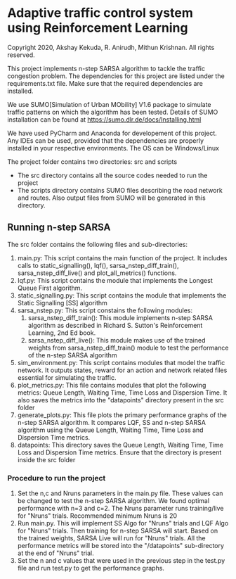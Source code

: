 # Adaptive traffic control system using Reinforcement Learning

Copyright 2020, Akshay Kekuda, R. Anirudh, Mithun Krishnan. All rights reserved.

This project implements n-step SARSA algorithm to tackle the traffic congestion problem. The dependencies for this project are listed under the requirements.txt file. Make sure that the required dependencies are installed.

We use SUMO[Simulation of Urban MObility] V1.6 package to simulate traffic patterns on which the algorithm has been tested. Details of SUMO installation can be found at https://sumo.dlr.de/docs/Installing.html

We have used PyCharm and Anaconda for developement of this project. Any IDEs can be used, provided that the dependencies are properly installed in your respective environments. The OS can be Windows/Linux

The project folder contains two directories: src and scripts
* The src directory contains all the source codes needed to run the project
* The scripts directory contains SUMO files describing the road network and routes. Also output files from SUMO will be generated in this directory.


## Running n-step SARSA
The src folder contains the following files and sub-directories:
1. main.py: This script contains the main function of the project. It includes calls to static_signalling(), lqf(), sarsa_nstep_diff_train(), sarsa_nstep_diff_live() and plot_all_metrics() functions.
2. lqf.py: This script contains the module that implements the Longest Queue First algorithm.
3. static_signalling.py: This script contains the module that implements the Static Signalling [SS] algorithm
4. sarsa_nstep.py: This script constains the following modules:
	1. sarsa_nstep_diff_train(): This module implements n-step SARSA algorithm as described in Richard S. Sutton's Reinforcement Learning, 2nd Ed book. 
	2. sarsa_nstep_diff_live(): This module makes use of the trained weights from sarsa_nstep_diff_train() module to test the performance of the n-step SARSA algorithm
5. sim_environment.py: This script contains modules that model the traffic network. It outputs states, reward for an action and network related files essential for simulating the traffic.
6. plot_metrics.py: This file contains modules that plot the following metrics: Queue Length, Waiting Time, Time Loss and Dispersion Time. It also saves the metrics into the "datapoints" directory present in the src folder
7. generate_plots.py: This file plots the primary performance graphs of the n-step SARSA algorithm. It compares LQF, SS and n-step SARSA algorithm using the Queue Length, Waiting Time, Time Loss and Dispersion Time metrics.
8. datapoints: This directory saves the Queue Length, Waiting Time, Time Loss and Dispersion Time metrics. Ensure that the directory is present inside the src folder

### Procedure to run the project
1. Set the n,c and Nruns parameters in the main.py file. These values can be changed to test the n-step SARSA algorithm. We found optimal performance with n=3 and c=2. The Nruns parameter runs training/live for "Nruns" trials. Recommended minimum Nruns is 20
2. Run main.py. This will implement SS Algo for "Nruns" trials and LQF Algo for "Nruns" trials. Then training for n-step SARSA will start. Based on the trained weights, SARSA Live will run for "Nruns" trials. All the performance metrics will be stored into the "/datapoints" sub-directory at the end of "Nruns" trial.
3. Set the n and c values that were used in the previous step in the test.py file and run test.py to get the performance graphs.


